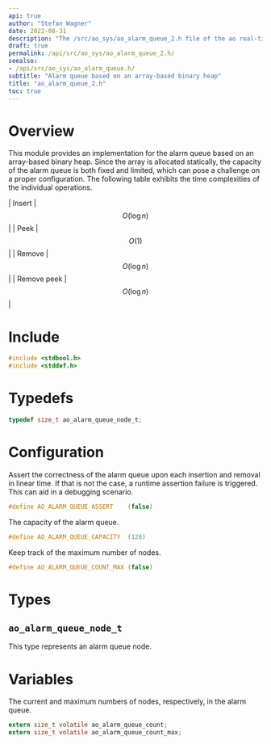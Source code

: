 ```yaml
---
api: true
author: "Stefan Wagner"
date: 2022-08-31
description: "The /src/ao_sys/ao_alarm_queue_2.h file of the ao real-time operating system."
draft: true
permalink: /api/src/ao_sys/ao_alarm_queue_2.h/
seealso:
- /api/src/ao_sys/ao_alarm_queue.h/
subtitle: "Alarm queue based on an array-based binary heap"
title: "ao_alarm_queue_2.h"
toc: true
---
```


# Overview

This module provides an implementation for the alarm queue based on an array-based binary heap. Since the array is allocated statically, the capacity of the alarm queue is both fixed and limited, which can pose a challenge on a proper configuration. The following table exhibits the time complexities of the individual operations.

| Insert | $$O(\log n)$$ |
| Peek | $$O(1)$$ |
| Remove | $$O(\log n)$$ |
| Remove peek | $$O(\log n)$$ |

# Include

```c
#include <stdbool.h>
#include <stddef.h>
```

# Typedefs

```c
typedef size_t ao_alarm_queue_node_t;
```

# Configuration

Assert the correctness of the alarm queue upon each insertion and removal in linear time. If that is not the case, a runtime assertion failure is triggered. This can aid in a debugging scenario.

```c
#define AO_ALARM_QUEUE_ASSERT    (false)
```

The capacity of the alarm queue.

```c
#define AO_ALARM_QUEUE_CAPACITY  (128)
```

Keep track of the maximum number of nodes.

```c
#define AO_ALARM_QUEUE_COUNT_MAX (false)
```

# Types

## `ao_alarm_queue_node_t`

This type represents an alarm queue node.

# Variables

The current and maximum numbers of nodes, respectively, in the alarm queue.

```c
extern size_t volatile ao_alarm_queue_count;
extern size_t volatile ao_alarm_queue_count_max;
```
